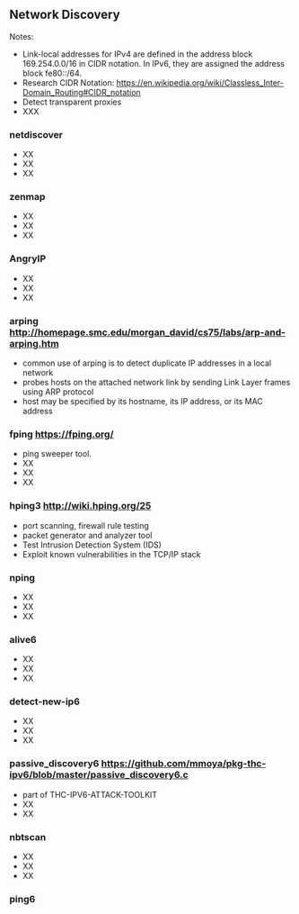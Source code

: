 
## Network Discovery

Notes:
- Link-local addresses for IPv4 are defined in the address block 169.254.0.0/16 in CIDR notation. In IPv6, they are assigned the address block fe80::/64.
- Research CIDR Notation: https://en.wikipedia.org/wiki/Classless_Inter-Domain_Routing#CIDR_notation
- Detect transparent proxies
- XXX

### netdiscover
- XX
- XX
- XX

### zenmap
- XX
- XX
- XX

### AngryIP
- XX
- XX
- XX

### arping http://homepage.smc.edu/morgan_david/cs75/labs/arp-and-arping.htm
- common use of arping is to detect duplicate IP addresses in a local network
- probes hosts on the attached network link by sending Link Layer frames using ARP protocol
- host may be specified by its hostname, its IP address, or its MAC address

### fping https://fping.org/
- ping sweeper tool.
- XX
- XX
- XX

### hping3 http://wiki.hping.org/25
- port scanning, firewall rule testing
- packet generator and analyzer tool
- Test Intrusion Detection System (IDS)
- Exploit known vulnerabilities in the TCP/IP stack

### nping
- XX
- XX
- XX

### alive6
- XX
- XX
- XX

### detect-new-ip6
- XX
- XX
- XX

### passive_discovery6 https://github.com/mmoya/pkg-thc-ipv6/blob/master/passive_discovery6.c
- part of THC-IPV6-ATTACK-TOOLKIT
- XX
- XX

### nbtscan
- XX
- XX
- XX

### ping6
